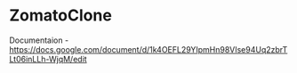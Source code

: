 # ZomatoClone

Documentaion - https://docs.google.com/document/d/1k4OEFL29YIpmHn98VIse94Uq2zbrTLt06inLLh-WjqM/edit
